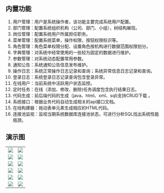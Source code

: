 

## 内置功能

1.  用户管理：用户是系统操作者，该功能主要完成系统用户配置。
2.  部门管理：配置系统组织机构（公司、部门、小组），树结构展现。
3.  岗位管理：配置系统用户所属担任职务。
4.  菜单管理：配置系统菜单，操作权限，按钮权限标识等。
5.  角色管理：角色菜单权限分配、设置角色按机构进行数据范围权限划分。
6.  字典管理：对系统中经常使用的一些较为固定的数据进行维护。
7.  参数管理：对系统动态配置常用参数。
8.  通知公告：系统通知公告信息发布维护。
9.  操作日志：系统正常操作日志记录和查询；系统异常信息日志记录和查询。
10. 登录日志：系统登录日志记录查询包含登录异常。
11. 在线用户：当前系统中活跃用户状态监控。
12. 定时任务：在线（添加、修改、删除)任务调度包含执行结果日志。
13. 代码生成：前后端代码的生成（java、html、xml、sql)支持CRUD下载 。
14. 系统接口：根据业务代码自动生成相关的api接口文档。
15. 在线构建器：拖动表单元素生成相应的HTML代码。
16. 连接池监视：监视当期系统数据库连接池状态，可进行分析SQL找出系统性能瓶颈。
## 演示图

<table>
    <tr>
        <td><img src="https://oscimg.oschina.net/oscnet/25b5e333768d013d45a990c152dbe4d9d6e.jpg"/></td>
        <td><img src="https://static.oschina.net/uploads/space/2018/0728/114553_jBTY_1438828.png"/></td>
    </tr>
    <tr>
        <td><img src="https://static.oschina.net/uploads/space/2018/0728/114830_eIHp_1438828.png"/></td>
        <td><img src="https://static.oschina.net/uploads/space/2018/0728/114854_Y5a2_1438828.png"/></td>
    </tr>
    <tr>
        <td><img src="https://static.oschina.net/uploads/space/2018/0728/114920_P8qv_1438828.png"/></td>
        <td><img src="https://static.oschina.net/uploads/space/2018/0728/114946_O3jx_1438828.png"/></td>
    </tr>
    <tr>
        <td><img src="https://static.oschina.net/uploads/space/2018/0728/115022_1Tnm_1438828.png"/></td>
        <td><img src="https://static.oschina.net/uploads/space/2018/0728/115051_XvMW_1438828.png"/></td>
    </tr>
	<tr>
        <td><img src="https://static.oschina.net/uploads/space/2018/0728/115117_9TZ3_1438828.png"/></td>
        <td><img src="https://static.oschina.net/uploads/space/2018/0728/115130_a5xO_1438828.png"/></td>
    </tr>
	<tr>
        <td><img src="https://static.oschina.net/uploads/space/2018/0728/115151_EuYC_1438828.png"/></td>
        <td><img src="https://static.oschina.net/uploads/space/2018/0728/115212_QybT_1438828.png"/></td>
    </tr>
</table>
